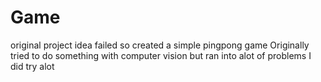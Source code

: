 # Game
original project idea failed so created a simple pingpong game
Originally tried to do something with computer vision but ran into alot of problems
I did try alot
